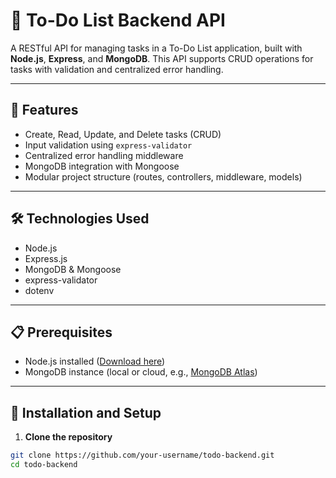# 📝 To-Do List Backend API

A RESTful API for managing tasks in a To-Do List application, built with **Node.js**, **Express**, and **MongoDB**. This API supports CRUD operations for tasks with validation and centralized error handling.

---

## 🚀 Features

- Create, Read, Update, and Delete tasks (CRUD)
- Input validation using `express-validator`
- Centralized error handling middleware
- MongoDB integration with Mongoose
- Modular project structure (routes, controllers, middleware, models)

---

## 🛠 Technologies Used

- Node.js
- Express.js
- MongoDB & Mongoose
- express-validator
- dotenv

---

## 📋 Prerequisites

- Node.js installed ([Download here](https://nodejs.org/))
- MongoDB instance (local or cloud, e.g., [MongoDB Atlas](https://www.mongodb.com/cloud/atlas))

---

## 🔧 Installation and Setup

1. **Clone the repository**

```bash
git clone https://github.com/your-username/todo-backend.git
cd todo-backend
